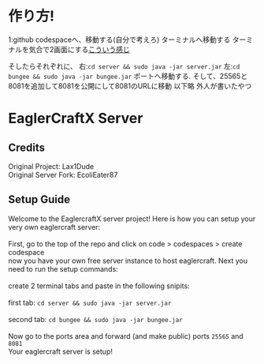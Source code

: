 # 作り方!
1:github codespaceへ、移動する(自分で考えろ)
ターミナルへ移動する
ターミナルを気合で2画面にする[こういう感じ](https://qiita-user-contents.imgix.net/https%3A%2F%2Fres.cloudinary.com%2Fpracticaldev%2Fimage%2Ffetch%2Fs--hRJSDud0--%2Fc_limit%252Cf_auto%252Cfl_progressive%252Cq_auto%252Cw_800%2Fhttps%3A%2F%2Fdev-to-uploads.s3.amazonaws.com%2Fuploads%2Farticles%2Fc73qu0463x2hcyzz10i5.png?ixlib=rb-4.0.0&auto=format&gif-q=60&q=75&w=1400&fit=max&s=d4d3d366e419d18db546ff029372e682)

そしたらそれぞれに、
右:`cd server && sudo java -jar server.jar`
左:`cd bungee && sudo java -jar bungee.jar`
ポートへ移動する.
そして、25565と8081を追加して8081を公開にして8081のURLに移動
以下略
外人が書いたやつ
# EaglerCraftX Server

## Credits
Original Project: Lax1Dude
<br>
Original Server Fork: EcoliEater87
<br>
## Setup Guide
Welcome to the EaglercraftX server project! Here is how you can setup your very own eaglercraft server:
<br>
<br>
First, go to the top of the repo and click on code > codespaces > create codespace
<br>
now you have your own free server instance to host eaglercraft. Next you need to run the setup commands:
<br>
<br>
create 2 terminal tabs and paste in the following snipits:
<br>
<br>
first tab: `cd server && sudo java -jar server.jar`
<br>
<br>
second tab: `cd bungee && sudo java -jar bungee.jar`
<br>
<br>
Now go to the ports area and forward (and make public) ports `25565` and `8081`
<br>
Your eaglercraft server is setup!
